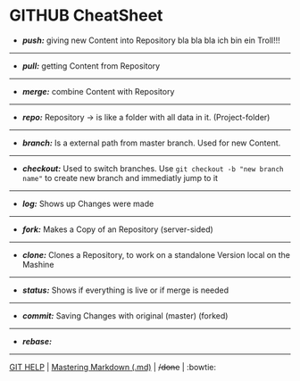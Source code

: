 # **GITHUB CheatSheet**

- **_push:_** giving new Content into Repository bla bla bla ich bin ein Troll!!!


---
- **_pull:_** getting Content from Repository

---
- **_merge:_** combine Content with Repository

---
- **_repo:_** Repository -> is like a folder with all data in it. (Project-folder)

---
- **_branch:_** Is a external path from master branch. Used for new Content.

---
- **_checkout:_** Used to switch branches. Use `git checkout -b "new branch name"` to create new branch and immediatly jump to it

---
- **_log:_** Shows up Changes were made

---
- **_fork:_** Makes a Copy of an Repository (server-sided)

---
- **_clone:_** Clones a Repository, to work on a standalone Version local on the Mashine

---
- **_status:_** Shows if everything is live or if merge is needed

---
- **_commit:_** Saving Changes with original (master) (forked)

---
- **_rebase:_**

---
[GIT HELP](https://git-scm.com/docs) |
[Mastering Markdown (.md)](https://guides.github.com/features/mastering-markdown/) |
~~/done~~ |
:bowtie:
